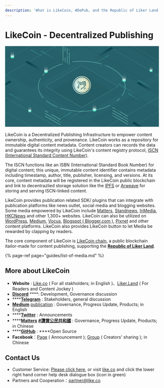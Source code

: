 ```yaml
---
description: 'What is LikeCoin, #DePub, and the Republic of Liker Land'
---
```


# LikeCoin - Decentralized Publishing

![](.gitbook/assets/image.png)

LikeCoin is a Decentralized Publishing Infrastructure to empower content ownership, authenticity, and provenance. LikeCoin works as a repository for immutable digital content metadata. Content creators can records the data and guarantees its integrity using LikeCoin's content registry protocol, [ISCN \(International Standard Content Number\)](https://iscn.io/).

The ISCN functions like an ISBN \(International Standard Book Number\) for digital content; this unique, immutable content identifier contains metadata including timestamp, author, title, publisher, licensing, and versions. At its core, content metadata will be registered in the LikeCoin public blockchain and link to decentrazlied storage solution like the [IPFS](https://medium.com/@ipfs) or [Arweave](https://arweave.medium.com/) for storing and serving ISCN-linked content.

LikeCoin provides publication related SDK/ plugins that can integrate with publication platforms like news outlet, social media and blogging websites.  Some media empowered by LikeCoin include [Matters](https://matters.news/), [Standnews](https://www.thestandnews.com/), [InMedia](https://www.inmediahk.net/), [HKCNews](https://www.hkcnews.com/) and other 1,300+ websites. LikeCoin can also be utilized on [WordPress](https://wordpress.org/plugins/likecoin/), [Medium](https://medium.com), [Vocus](https://vocus.cc/), [Blogspot \( Blogger.com \)](https://www.blogger.com/dashboard/reading), [Pixnet](https://appmarket.pixnet.tw/#!/addon/1331) and other content platforms. LikeCoin also provides LikeCoin button to let Media be rewarded by clapping by readers.

The core component of LikeCoin is [LikeCoin chain](https://likecoin.bigdipper.live/), a public blockchain itailor-made for content publishing, supporting the [**Republic of Liker Land**](https://liker.land/getapp).

{% page-ref page="guides/list-of-media.md" %}

## More about LikeCoin

* **Website** : [Like.co](https://like.co) \( For all stakholders; in English \)、[Liker.Land](https://liker.land) \( For Readers and Content Jockey \) 
* [**Discord**](https://discord.com/invite/W4DQ6peZZZ) ****: Development, Governance discussion
* \*\*\*\*[**Telegram**](https://t.me/likecoin) : Stakeholders, general discussion
* [**Medium**](https://medium.com/likecoin) [publication](https://medium.com/likecoin) : Governance, Progress Update, Products; in English
* \*\*\*\*[**Twitter**](https://twitter.com/likecoin) : Announcements
* \*\*\*\*[**Matters**](https://matters.news/tags/VGFnOjgwOTQ) [**\#讚賞公民共和國**](https://matters.news/tags/VGFnOjgwOTQ) : Governance, Progress Update, Products; in Chinese
* \*\*\*\*[**GitHub**](https://github.com/likecoin) : ****Open Source
* **Facebook**：[Page](https://www.facebook.com/Liker.Land/) \( Announcement \); [Group](https://www.facebook.com/groups/likecoin) \( Creators' sharing \); in Chinese

## Contact Us

* Customer Service: [Please click here](https://go.crisp.chat/chat/embed/?website_id=5c009125-5863-4059-ba65-43f177ca33f7), or visit [like.co](https://like.co/) and click the lower right hand corner help desk dialogue box \(icon in green\)
* Partners and Cooperation：[partner@like.co](mailto:partner@like.co)


